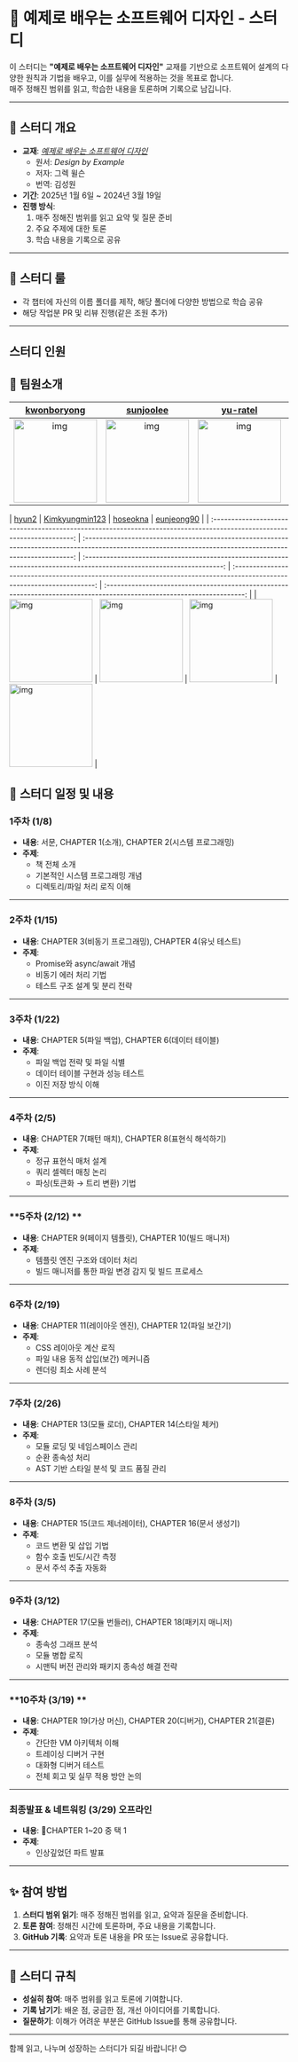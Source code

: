 # 📘 예제로 배우는 소프트웨어 디자인 - 스터디

이 스터디는 **"예제로 배우는 소프트웨어 디자인"** 교재를 기반으로 소프트웨어 설계의 다양한 원칙과 기법을 배우고, 이를 실무에 적용하는 것을 목표로 합니다.  
매주 정해진 범위를 읽고, 학습한 내용을 토론하며 기록으로 남깁니다.

---

## 📖 스터디 개요  
- **교재**: [*예제로 배우는 소프트웨어 디자인*](https://product.kyobobook.co.kr/detail/S000214608148)  
  - 원서: *Design by Example*  
  - 저자: 그렉 윌슨  
  - 번역: 김성원  
- **기간**: 2025년 1월 6일 ~ 2024년 3월 19일  
- **진행 방식**:  
  1. 매주 정해진 범위를 읽고 요약 및 질문 준비  
  2. 주요 주제에 대한 토론  
  3. 학습 내용을 기록으로 공유  

---

## 📖 스터디 룰
- 각 챕터에 자신의 이름 폴더를 제작, 해당 폴더에 다양한 방법으로 학습 공유
- 해당 작업분 PR 및 리뷰 진행(같은 조원 추가)


---

## 스터디 인원

## 📌 팀원소개

|                                                       [kwonboryong](https://github.com/kwonboryong)                                                       |                                                                         [sunjoolee](https://github.com/sunjoolee)                                                                         |                                                       [yu-ratel](https://github.com/yu-ratel)                                                       |                                                       [ksh200070](https://github.com/ksh200070)                                                       |   [temp](https://github.com/empty)  |
| :---------------------------------------------------------------------------------------------------------------------: | :---------------------------------------------------------------------------------------------------------------------------------------------------------: | :---------------------------------------------------------------------------------------------------------------------: | :---------------------------------------------------------------------------------------------------------------------: | :---------------------------------------------------------------------------------------------------------------------: |
| [<img src="https://github.com/kwonboryong.png" alt="img" height="150px" width="150px" />](https://github.com/kwonboryong) | [<img src="https://github.com/sunjoolee.png" alt="img" height="150px" width="150px" />](https://github.com/sunjoolee) | [<img src="https://github.com/yu-ratel.png" alt="img" height="150px" width="150px" />](https://github.com/yu-ratel) | [<img src="https://github.com/ksh200070.png" alt="img" height="150px" width="150px" />](https://github.com/ksh200070) | [<img src="https://github.com/empty.png" alt="img" height="150px" width="150px" />](https://github.com/empty) |

|                                                       [hyun2](https://github.com/hyun2)                                                       |                                                                         [Kimkyungmin123](https://github.com/Kimkyungmin123)                                                                         |                                                       [hoseokna](https://github.com/hoseokna)                                                       |  [eunjeong90](https://github.com/eunjeong90)  |
| :---------------------------------------------------------------------------------------------------------------------: | :---------------------------------------------------------------------------------------------------------------------------------------------------------: | :---------------------------------------------------------------------------------------------------------------------: | :---------------------------------------------------------------------------------------------------------------------: | :---------------------------------------------------------------------------------------------------------------------: |
| [<img src="https://github.com/dhyun2.png" alt="img" height="150px" width="150px" />](https://github.com/hyun2) | [<img src="https://github.com/Kimkyungmin123.png" alt="img" height="150px" width="150px" />](https://github.com/Kimkyungmin123) | [<img src="https://github.com/hoseokna.png" alt="img" height="150px" width="150px" />](https://github.com/hoseokna) | [<img src="https://github.com/eunjeong90.png" alt="img" height="150px" width="150px" />](https://github.com/eunjeong90) |





## 📅 스터디 일정 및 내용  

### **1주차 (1/8)**
- **내용**: 서문, CHAPTER 1(소개), CHAPTER 2(시스템 프로그래밍)  
- **주제**:  
  - 책 전체 소개  
  - 기본적인 시스템 프로그래밍 개념  
  - 디렉토리/파일 처리 로직 이해  

---

### **2주차 (1/15)**
- **내용**: CHAPTER 3(비동기 프로그래밍), CHAPTER 4(유닛 테스트)  
- **주제**:  
  - Promise와 async/await 개념  
  - 비동기 에러 처리 기법  
  - 테스트 구조 설계 및 분리 전략  

---

### **3주차 (1/22)**
- **내용**: CHAPTER 5(파일 백업), CHAPTER 6(데이터 테이블)  
- **주제**:  
  - 파일 백업 전략 및 파일 식별  
  - 데이터 테이블 구현과 성능 테스트  
  - 이진 저장 방식 이해  

---

### **4주차 (2/5)**
- **내용**: CHAPTER 7(패턴 매치), CHAPTER 8(표현식 해석하기)  
- **주제**:  
  - 정규 표현식 매처 설계  
  - 쿼리 셀렉터 매칭 논리  
  - 파싱(토큰화 → 트리 변환) 기법  

---

### **5주차 (2/12) **
- **내용**: CHAPTER 9(페이지 템플릿), CHAPTER 10(빌드 매니저)  
- **주제**:  
  - 템플릿 엔진 구조와 데이터 처리  
  - 빌드 매니저를 통한 파일 변경 감지 및 빌드 프로세스  

---

### **6주차 (2/19)**
- **내용**: CHAPTER 11(레이아웃 엔진), CHAPTER 12(파일 보간기)  
- **주제**:  
  - CSS 레이아웃 계산 로직  
  - 파일 내용 동적 삽입(보간) 메커니즘  
  - 렌더링 최소 사례 분석  

---

### **7주차 (2/26)**
- **내용**: CHAPTER 13(모듈 로더), CHAPTER 14(스타일 체커)  
- **주제**:  
  - 모듈 로딩 및 네임스페이스 관리  
  - 순환 종속성 처리  
  - AST 기반 스타일 분석 및 코드 품질 관리  

---

### **8주차 (3/5)**
- **내용**: CHAPTER 15(코드 제너레이터), CHAPTER 16(문서 생성기)  
- **주제**:  
  - 코드 변환 및 삽입 기법  
  - 함수 호출 빈도/시간 측정  
  - 문서 주석 추출 자동화  

---

### **9주차 (3/12)**
- **내용**: CHAPTER 17(모듈 번들러), CHAPTER 18(패키지 매니저)  
- **주제**:  
  - 종속성 그래프 분석  
  - 모듈 병합 로직  
  - 시맨틱 버전 관리와 패키지 종속성 해결 전략  

---

### **10주차 (3/19) **
- **내용**: CHAPTER 19(가상 머신), CHAPTER 20(디버거), CHAPTER 21(결론)  
- **주제**:  
  - 간단한 VM 아키텍처 이해  
  - 트레이싱 디버거 구현  
  - 대화형 디버거 테스트  
  - 전체 회고 및 실무 적용 방안 논의  

---

### **최종발표 & 네트워킹 (3/29) 오프라인**
- **내용**: CHAPTER 1~20 중 택 1
- **주제**:  
  - 인상깊었던 파트 발표

---

## ✨ 참여 방법  
1. **스터디 범위 읽기**: 매주 정해진 범위를 읽고, 요약과 질문을 준비합니다.  
2. **토론 참여**: 정해진 시간에 토론하며, 주요 내용을 기록합니다.  
3. **GitHub 기록**: 요약과 토론 내용을 PR 또는 Issue로 공유합니다.  

---

## 📌 스터디 규칙  
- **성실히 참여**: 매주 범위를 읽고 토론에 기여합니다.  
- **기록 남기기**: 배운 점, 궁금한 점, 개선 아이디어를 기록합니다.  
- **질문하기**: 이해가 어려운 부분은 GitHub Issue를 통해 공유합니다.  

---

함께 읽고, 나누며 성장하는 스터디가 되길 바랍니다! 😊
